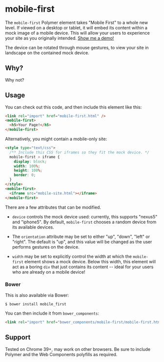 mobile-first
============

The `mobile-first` Polymer element takes "Mobile First" to a whole new level. If viewed on a desktop or tablet, it will embed its content within a mock image of a mobile device. This will allow your users to experience your site as you originally intended. [Show me a demo!](http://samthor.github.io/mobile-first/)

The device can be rotated through mouse gestures, to view your site in landscape on the contained mock device.

## Why?

Why not?

## Usage

You can check out this code, and then include this element like this:

```html
<link rel="import" href="mobile-first.html" />
<mobile-first>
  <h5>Your Page!</h5>
</mobile-first>
```

Alternatively, you might contain a mobile-only site:

```html
<style type="text/css">
  /** Include this CSS for iframes so they fit the mock device. */
  mobile-first > iframe {
    display: block;
    width: 100%;
    height: 100%;
    border: 0;
  }
</style>
<mobile-first>
  <iframe src="mobile-site.html"></iframe>
</mobile-first>
```

There are a few attributes that can be modified.

* `device` controls the mock device used: currently, this supports "nexus5" and "iphone5". By default, `mobile-first` chooses a random device from its available devices.

* The `orientation` attribute may be set to either "up", "down", "left" or "right". The default is "up", and this value will be changed as the user performs gestures on the device.

* `width` may be set to explicitly control the width at which the `mobile-first` element shows a mock device. Below this width, this element will act as a boring `div` that just contains its content -- ideal for your users who are already on a mobile device!

### Bower

This is also available via Bower:

    $ bower install mobile_first

You can then include it from `bower_components`:

```html
<link rel="import" href="bower_components/mobile-first/mobile-first.html" />
```

## Support

Tested on Chrome 39+, may work on other browsers. Be sure to include Polymer and the Web Components polyfills as required.
